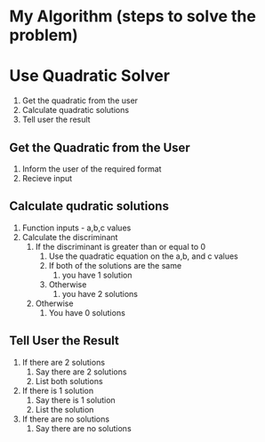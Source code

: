 # My Algorithm (steps to solve the problem)  

# Use Quadratic Solver  
1. Get the quadratic from the user
2. Calculate quadratic solutions
3. Tell user the result

## Get the Quadratic from the User
1. Inform the user of the required format
2. Recieve input

## Calculate qudratic solutions
1. Function inputs - a,b,c values
2. Calculate the discriminant
    1. If the discriminant is greater than or equal to 0
        1. Use the quadratic equation on the a,b, and c values
        2. If both of the solutions are the same
            1. you have 1 solution
        3. Otherwise
            1. you have 2 solutions
    2. Otherwise
        1. You have 0 solutions


## Tell User the Result
1. If there are 2 solutions
    1. Say there are 2 solutions
    2. List both solutions
2. If there is 1 solution
    1. Say there is 1 solution
    2. List the solution
3. If there are no solutions
    1. Say there are no solutions